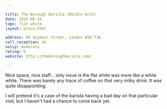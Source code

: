 ```yaml
---

title: The Borough Barista (Marble Arch)
date: 2016-06-16
tags: flat white
layout: place.html

address: 60 Seymour Street, London W1H 7JN
cell_reception: ok
noisy: moderate
rating: 6
website: http://theboroughbarista.com/

---
```


Nice space, nice staff... only issue is the flat white was more like a white white. There was barely any trace of coffee on that very milky drink. It was quite disappointing.

I will pretend it's a case of the barista having a bad day on that particular visit, but I haven't had a chance to come back yet.
